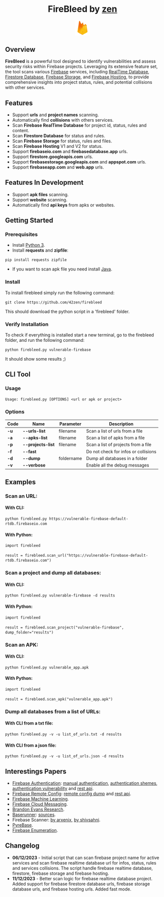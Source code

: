 <h1 align="center">FireBleed by <a href="https://linkedin.com/in/mathias-bochet">zen</a></h1>

<div align="center">
  <a href="https://linkedin.com/in/mathias-bochet">
    <img src="./logo.png" alt="FireBleed" width="10%">
  </a>
</div>


## Overview
**FireBleed** is a powerful tool designed to identify vulnerabilities and assess security risks within Firebase projects. Leveraging its extensive feature set, the tool scans various [Firebase](https://firebase.google.com/) services, including [RealTime Database](https://firebase.google.com/docs/database), [Firestore Database](https://firebase.google.com/docs/firestore), [Firebase Storage](https://firebase.google.com/docs/storage), and [Firebase Hosting](https://firebase.google.com/docs/hosting), to provide comprehensive insights into project status, rules, and potential collisions with other services.


## Features
* Support **urls** and **project names** scanning.
* Automatically find **collisions** with others services.
* Scan **Firebase RealTime Database** for project id, status, rules and content.
* Scan **Firestore Database** for status and rules.
* Scan **Firebase Storage** for status, rules and files.
* Scan **Firebase Hosting** V1 and V2 for status.
* Support **firebaseio.com** and **firebasedatabase.app** urls.
* Support **firestore.googleapis.com** urls.
* Support **firebasestorage.googleapis.com** and **appspot.com** urls.
* Support **firebaseapp.com** and **web.app** urls.


## Features In Development
- Support **apk files** scanning.
- Support **website** scanning.
- Automatically find **api keys** from apks or websites.


## Getting Started
### Prerequisites
* Install [Python 3](https://www.python.org/downloads/).
* Install **requests** and **zipfile**:
```
pip install requests zipfile
```
* If you want to scan apk file you need install [Java](https://www.java.com/download/).

### Install
To install firebleed simply run the following command:
```
git clone https://github.com/42zen/firebleed
```
This should download the python script in a 'firebleed' folder.

### Verify Installation
To check if everything is installed start a new terminal, go to the firebleed folder, and run the following command:
```
python firebleed.py vulnerable-firebase
```
It should show some results ;)


## CLI Tool

### Usage
```
Usage: firebleed.py [OPTIONS] <url or apk or project>
```


### Options
|  Code  |        Name         | Parameter  |           Description                |
|--------|---------------------|------------|--------------------------------------|
| **-u** | **--urls-list**     | filename   | Scan a list of urls from a file      |
| **-a** | **--apks-list**     | filename   | Scan a list of apks from a file      |
| **-p** | **--projects-list** | filename   | Scan a list of projects from a file  |
| **-f** | **--fast**          |            | Do not check for infos or collisions |
| **-d** | **--dump**          | foldername | Dump all databases in a folder       |
| **-v** | **--verbose**       |            | Enable all the debug messages        |


## Examples

### Scan an URL:
#### With CLI:
```
python firebleed.py https://vulnerable-firebase-default-rtdb.firebaseio.com
```

#### With Python:
```
import firebleed

result = firebleed.scan_url("https://vulnerable-firebase-default-rtdb.firebaseio.com")
```

### Scan a project and dump all databases:
#### With CLI:
```
python firebleed.py vulnerable-firebase -d results
```

#### With Python:
```
import firebleed

result = firebleed.scan_project("vulnerable-firebase", dump_folder="results")
```

### Scan an APK:
#### With CLI:
```
python firebleed.py vulnerable_app.apk
```

#### With Python:
```
import firebleed

result = firebleed.scan_apk("vulnerable_app.apk")
```

### Dump all databases from a list of URLs:
#### With CLI from a txt file:
```
python firebleed.py -v -u list_of_urls.txt -d results
```

#### With CLI from a json file:
```
python firebleed.py -v -u list_of_urls.json -d results
```


## Interestings Papers
- [Firebase Authentication](https://firebase.google.com/docs/auth): [manual authentication](https://j0vsec.com/post/firebase_during_bug_bounty_hunting/), [authentication shemes](https://time2hack.com/auth-schemes-in-google-firebase/), [authentication vulnerability](https://medium.com/swlh/google-firebase-authentication-vulnerability-245050cb7ceb) and [rest api](https://firebase.google.com/docs/reference/rest/auth).
- [Firebase Remote Config](https://firebase.google.com/docs/remote-config): [remote config dump](https://blog.deesee.xyz/android/automation/2019/08/03/firebase-remote-config-dump.html) and [rest api](https://firebase.google.com/docs/reference/remote-config/rest).
- [Firebase Machine Learning](https://firebase.google.com/docs/ml).
- [Firebase Cloud Messaging](https://firebase.google.com/docs/cloud-messaging).
- [Brandon Evans Research](https://www.sans.org/white-papers/39885/).
- [Baserunner](https://iosiro.com/blog/baserunner-exploiting-firebase-datastores): [sources](https://github.com/iosiro/baserunner).
- Firebase Scanner: [by arxenix](https://github.com/arxenix/firebase-scanner), [by shivsahni](https://github.com/shivsahni/FireBaseScanner).
- [PyreBase](https://github.com/thisbejim/Pyrebase).
- [Firebase Enumeration](https://cloud.hacktricks.xyz/pentesting-cloud/gcp-security/gcp-services/gcp-databases-enum/gcp-firebase-enum).


## Changelog
- **06/12/2023** - Initial script that can scan firebase project name for active services and scan firebase realtime database url for infos, status, rules and services collisions. The script handle firebase realtime database, firestore, firebase storage and firebase hosting.
- **11/12/2023** - Better scan logic for firebase realtime database project. Added support for firebase firestore database urls, firebase storage database urls, and firebase hosting urls. Added fast mode.
